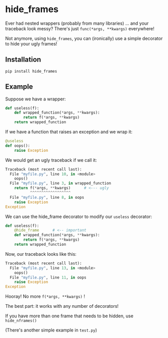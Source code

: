 # hide_frames
Ever had nested wrappers (probably from many libraries) ... and your traceback look messy? There's just `func(*args, **kwargs)` everywhere!

Not anymore, using `hide_frames`, you can (ironically) use a simple decorator to hide your ugly frames!

## Installation
`pip install hide_frames`

## Example
Suppose we have a wrapper:
```py
def useless(f):
    def wrapped_function(*args, **kwargs):
        return f(*args, **kwargs)
    return wrapped_function
```
If we have a function that raises an exception and we wrap it:
```py
@useless
def oops():
    raise Exception
```
We would get an ugly traceback if we call it:
```py
Traceback (most recent call last):
  File "myfile.py", line 10, in <module>
    oops()
  File "myfile.py", line 3, in wrapped_function
    return f(*args, **kwargs)      # <--- ugly
           ^^^^^^^^^^^^^^^^^^
  File "myfile.py", line 8, in oops
    raise Exception
Exception
```
We can use the hide_frame decorator to modify our `useless` decorator:
```py
def useless(f):
    @hide_frame      # <-- important
    def wrapped_function(*args, **kwargs):
        return f(*args, **kwargs)
    return wrapped_function
```
Now, our traceback looks like this:
```py
Traceback (most recent call last):
  File "myfile.py", line 13, in <module>
    oops()
  File "myfile.py", line 11, in oops
    raise Exception
Exception
```
Hooray! No more `f(*args, **kwargs)` !

The best part: it works with any number of decorators!

If you have more than one frame that needs to be hidden, use `hide_nframes()`

(There's another simple example in `test.py`)
